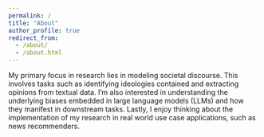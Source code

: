```yaml
---
permalink: /
title: "About"
author_profile: true
redirect_from:
  - /about/
  - /about.html
---
```


My primary focus in research lies in modeling societal discourse. This involves tasks such as identifying ideologies contained and extracting opinions from textual data. I’m also interested in understanding the underlying biases embedded in large language models (LLMs) and how they manifest in downstream tasks. Lastly, I enjoy thinking about the implementation of my research in real world use case applications, such as news recommenders.